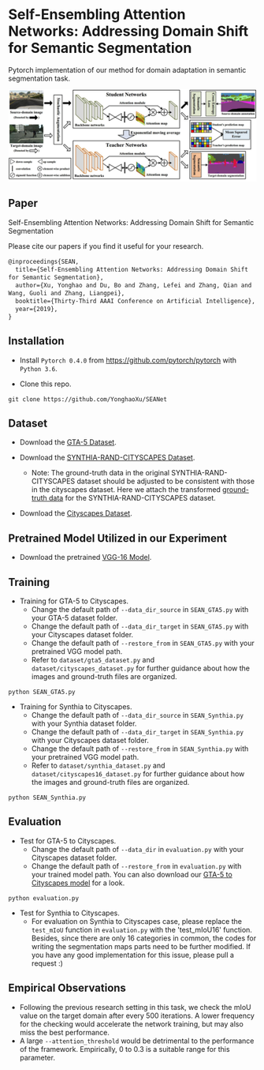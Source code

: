 # Self-Ensembling Attention Networks: Addressing Domain Shift for Semantic Segmentation

Pytorch implementation of our method for domain adaptation in semantic segmentation task.


![](Figure/Framework.jpg)

## Paper
Self-Ensembling Attention Networks: Addressing Domain Shift for Semantic Segmentation

Please cite our papers if you find it useful for your research.

```
@inproceedings{SEAN,
  title={Self-Ensembling Attention Networks: Addressing Domain Shift for Semantic Segmentation},
  author={Xu, Yonghao and Du, Bo and Zhang, Lefei and Zhang, Qian and Wang, Guoli and Zhang, Liangpei},
  booktitle={Thirty-Third AAAI Conference on Artificial Intelligence},
  year={2019},
}
```

## Installation
* Install `Pytorch 0.4.0` from https://github.com/pytorch/pytorch with `Python 3.6`.

* Clone this repo.
```
git clone https://github.com/YonghaoXu/SEANet
```

## Dataset
* Download the [GTA-5 Dataset](https://download.visinf.tu-darmstadt.de/data/from_games/).

* Download the [SYNTHIA-RAND-CITYSCAPES Dataset](synthia-dataset.net/download/808/).
  - Note: The ground-truth data in the original SYNTHIA-RAND-CITYSCAPES dataset should be adjusted to be consistent with those in the cityscapes dataset. Here we attach the transformed [ground-truth data](https://drive.google.com/open?id=1GvdXSG4nq8Px0xYs3ate0reNNKtci2dS) for the SYNTHIA-RAND-CITYSCAPES dataset.

* Download the [Cityscapes Dataset](https://www.cityscapes-dataset.com/).

## Pretrained Model Utilized in our Experiment
* Download the pretrained [VGG-16 Model](http://drive.google.com/uc?id=0B9P1L--7Wd2vT0FtdThWREhjNkU).

## Training
* Training for GTA-5 to Cityscapes.
  - Change the default path of `--data_dir_source` in `SEAN_GTA5.py` with your GTA-5 dataset folder.
  - Change the default path of `--data_dir_target` in `SEAN_GTA5.py` with your Cityscapes dataset folder.
  - Change the default path of `--restore_from` in `SEAN_GTA5.py` with your pretrained VGG model path.
  - Refer to `dataset/gta5_dataset.py` and `dataset/cityscapes_dataset.py` for further guidance about how the images and ground-truth files are organized.

```
python SEAN_GTA5.py
```

* Training for Synthia to Cityscapes.
  - Change the default path of `--data_dir_source` in `SEAN_Synthia.py` with your Synthia dataset folder.
  - Change the default path of `--data_dir_target` in `SEAN_Synthia.py` with your Cityscapes dataset folder.
  - Change the default path of `--restore_from` in `SEAN_Synthia.py` with your pretrained VGG model path.
  - Refer to `dataset/synthia_dataset.py` and `dataset/cityscapes16_dataset.py` for further guidance about how the images and ground-truth files are organized.

```
python SEAN_Synthia.py
```  

## Evaluation
* Test for GTA-5 to Cityscapes.
  - Change the default path of `--data_dir` in `evaluation.py` with your Cityscapes dataset folder.
  - Change the default path of `--restore_from` in `evaluation.py` with your trained model path. You can also download our [GTA-5 to Cityscapes model](https://drive.google.com/open?id=1g-NSAaHxkvru4G0lBNolmcioH8elCoqo) for a look.

```
python evaluation.py
```

* Test for Synthia to Cityscapes.
  - For evaluation on Synthia to Cityscapes case, please replace the `test_mIoU` function in `evaluation.py` with the 'test_mIoU16' function. Besides, since there are only 16 categories in common, the codes for writing the segmentation maps parts need to be further modified. If you have any good implementation for this issue, please pull a request :)


## Empirical Observations 
* Following the previous research setting in this task, we check the mIoU value on the target domain after every 500 iterations. A lower frequency for the checking would accelerate the network training, but may also miss the best performance.
* A large `--attention_threshold` would be detrimental to the performance of the framework. Empirically, 0 to 0.3 is a suitable range for this parameter.
